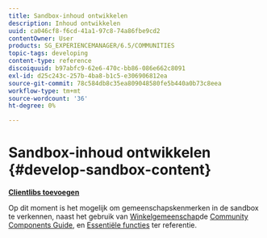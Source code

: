 ```yaml
---
title: Sandbox-inhoud ontwikkelen
description: Inhoud ontwikkelen
uuid: ca046cf8-f6cd-41a1-97c8-74a86fbe9cd2
contentOwner: User
products: SG_EXPERIENCEMANAGER/6.5/COMMUNITIES
topic-tags: developing
content-type: reference
discoiquuid: b97abfc9-62e6-470c-bb86-086e662c8091
exl-id: d25c243c-257b-4ba8-b1c5-e306906812ea
source-git-commit: 78c584db8c35ea809048580fe5b440a0b73c8eea
workflow-type: tm+mt
source-wordcount: '36'
ht-degree: 0%

---
```


# Sandbox-inhoud ontwikkelen  {#develop-sandbox-content}

**[Clientlibs toevoegen](add-clientlibs.md)**

Op dit moment is het mogelijk om gemeenschapskenmerken in de sandbox te verkennen, naast het gebruik van [Winkelgemeenschap](../../help/sites-developing/we-retail.md)de [Community Components Guide](components-guide.md), en [Essentiële functies](essentials.md) ter referentie.
